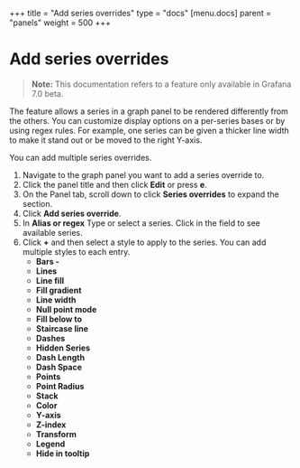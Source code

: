 +++
title = "Add series overrides"
type = "docs"
[menu.docs]
parent = "panels"
weight = 500
+++

# Add series overrides

> **Note:** This documentation refers to a feature only available in Grafana 7.0 beta.

The feature allows a series in a graph panel to be rendered differently from the others. You can customize display options on a per-series bases or by using regex rules. For example, one series can be given a thicker line width to make it stand out or be moved to the right Y-axis.

You can add multiple series overrides.

1. Navigate to the graph panel you want to add a series override to.
1. Click the panel title and then click **Edit** or press **e**.
1. On the Panel tab, scroll down to click **Series overrides** to expand the section.
1. Click **Add series override**.
1. In **Alias or regex** Type or select a series. Click in the field to see available series.
1. Click **+** and then select a style to apply to the series. You can add multiple styles to each entry.
   - **Bars -** 
   - **Lines**
   - **Line fill**
   - **Fill gradient**
   - **Line width**
   - **Null point mode**
   - **Fill below to**
   - **Staircase line**
   - **Dashes**
   - **Hidden Series**
   - **Dash Length**
   - **Dash Space**
   - **Points**
   - **Point Radius**
   - **Stack**
   - **Color**
   - **Y-axis**
   - **Z-index**
   - **Transform**
   - **Legend**
   - **Hide in tooltip**
